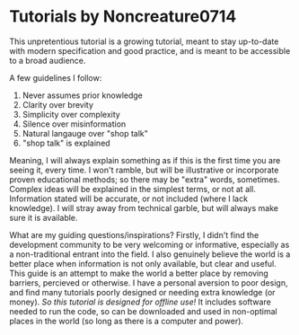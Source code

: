 # Tutorials by Noncreature0714

This unpretentious tutorial is a growing tutorial, meant to stay up-to-date with modern specification and good practice, and is meant to be accessible to a broad audience.

A few guidelines I follow:

 1. Never assumes prior knowledge
 2. Clarity over brevity
 3. Simplicity over complexity
 4. Silence over misinformation
 5. Natural langauge over "shop talk"
 6. "shop talk" is explained

Meaning, I will always explain something as if this is the first time you are seeing it, every time. I won't ramble, but will be illustrative or incorporate proven educational methods; so there may be "extra" words, sometimes. Complex ideas will be explained in the simplest terms, or not at all. Information stated will be accurate, or not included (where I lack knowledge). I will stray away from technical garble, but will always make sure it is available.

What are my guiding questions/inspirations? Firstly, I didn't find the development community to be very welcoming or informative, especially as a non-traditional entrant into the field. I also genuinely believe the world is a better place when information is not only available, but clear and useful. This guide is an attempt to make the world a better place by removing barriers, percieved or otherwise. I have a personal aversion to poor design, and find many tutorials poorly designed or needing extra knowledge (or money). *So this tutorial is designed for offline use!* It includes software needed to run the code, so can be downloaded and used in non-optimal places in the world (so long as there is a computer and power).

